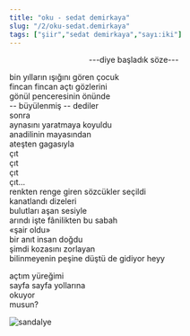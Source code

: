 ```yaml
---
title: "oku - sedat demirkaya"
slug: "/2/oku-sedat.demirkaya"
tags: ["şiir","sedat demirkaya","sayı:iki"]
---
```

                                    ---diye başladık söze---

bin yılların ışığını gören çocuk  
fincan fincan açtı gözlerini  
gönül penceresinin önünde  
-- büyülenmiş -- dediler  
sonra  
aynasını yaratmaya koyuldu  
anadilinin mayasından  
ateşten gagasıyla  
çıt  
çıt  
çıt  
çıt...  
renkten renge giren sözcükler seçildi  
kanatlandı dizeleri  
bulutları aşan sesiyle  
arındı işte fânilikten bu sabah  
«şair oldu»  
bir anıt insan doğdu  
şimdi kozasını zorlayan  
bilinmeyenin peşine düştü de gidiyor heyy

açtım yüreğimi  
sayfa sayfa yollarına  
okuyor  
musun?

![sandalye](/img/ky02_02_zaferyalcinpinar.jpg)
